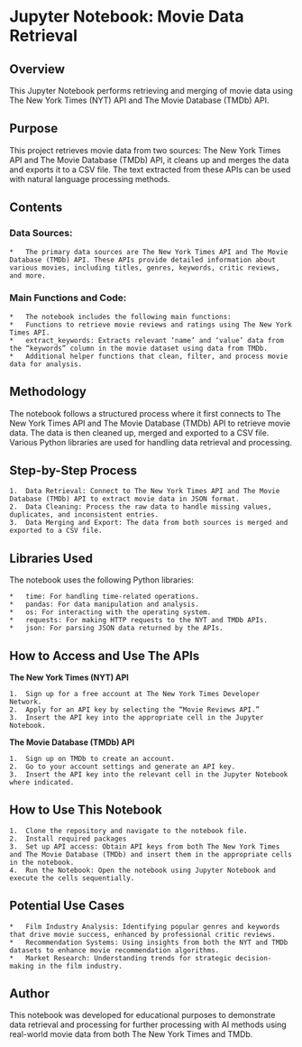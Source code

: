 # Jupyter Notebook: Movie Data Retrieval

## Overview

This Jupyter Notebook performs retrieving and merging of movie data using The New York Times (NYT) API and The Movie Database (TMDb) API.

## Purpose

This project retrieves movie data from two sources: The New York Times API and The Movie Database (TMDb) API, it cleans up and merges the data and exports it to a CSV file. The text extracted from these APIs can be used with natural language processing methods.

## Contents

### Data Sources:
	*	The primary data sources are The New York Times API and The Movie Database (TMDb) API. These APIs provide detailed information about various movies, including titles, genres, keywords, critic reviews, and more.
### Main Functions and Code:
	*	The notebook includes the following main functions:
	*	Functions to retrieve movie reviews and ratings using The New York Times API.
	*	extract_keywords: Extracts relevant ‘name’ and ‘value’ data from the “keywords” column in the movie dataset using data from TMDb.
	*	Additional helper functions that clean, filter, and process movie data for analysis.

## Methodology

The notebook follows a structured process where it first connects to The New York Times API and The Movie Database (TMDb) API to retrieve movie data. The data is then cleaned up, merged and exported to a CSV file. Various Python libraries are used for handling data retrieval and processing.

## Step-by-Step Process

	1.	Data Retrieval: Connect to The New York Times API and The Movie Database (TMDb) API to extract movie data in JSON format.
	2.	Data Cleaning: Process the raw data to handle missing values, duplicates, and inconsistent entries.
	3.	Data Merging and Export: The data from both sources is merged and exported to a CSV file.

## Libraries Used

The notebook uses the following Python libraries:

	*	time: For handling time-related operations.
	*	pandas: For data manipulation and analysis.
	*	os: For interacting with the operating system.
	*	requests: For making HTTP requests to the NYT and TMDb APIs.
	*	json: For parsing JSON data returned by the APIs.

## How to Access and Use The APIs

**The New York Times (NYT) API**

	1.	Sign up for a free account at The New York Times Developer Network.
	2.	Apply for an API key by selecting the “Movie Reviews API.”
	3.	Insert the API key into the appropriate cell in the Jupyter Notebook.

**The Movie Database (TMDb) API**

	1.	Sign up on TMDb to create an account.
	2.	Go to your account settings and generate an API key.
	3.	Insert the API key into the relevant cell in the Jupyter Notebook where indicated.

## How to Use This Notebook

	1.	Clone the repository and navigate to the notebook file.
	2.	Install required packages
    3.	Set up API access: Obtain API keys from both The New York Times and The Movie Database (TMDb) and insert them in the appropriate cells in the notebook.
	4.	Run the Notebook: Open the notebook using Jupyter Notebook and execute the cells sequentially.

## Potential Use Cases

	*	Film Industry Analysis: Identifying popular genres and keywords that drive movie success, enhanced by professional critic reviews.
	*	Recommendation Systems: Using insights from both the NYT and TMDb datasets to enhance movie recommendation algorithms.
	*	Market Research: Understanding trends for strategic decision-making in the film industry.

## Author
This notebook was developed for educational purposes to demonstrate data retrieval and processing for further processing with AI methods using real-world movie data from both The New York Times and TMDb.
